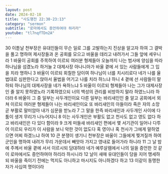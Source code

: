 ```yaml
---
layout: post
date: 2024-02-18
title: "사도행전 22:30-23:13"
category: "sermon"
subtitle: "로마에서도 증언하여야 하리라"
youtube: "tl7nqfTDn2A"
---
```


30 이튿날 천부장은 유대인들이 무슨 일로 그를 고발하는지 진상을 알고자 하여 그 결박을 풀고 명하여 제사장들과 온 공회를 모으고 바울을 데리고 내려가서 그들 앞에 세우니라
1 바울이 공회를 주목하여 이르되 여러분 형제들아 오늘까지 나는 범사에 양심을 따라 하나님을 섬겼노라 하거늘
2 대제사장 아나니아가 바울 곁에 서 있는 사람들에게 그 입을 치라 명하니
3 바울이 이르되 회칠한 담이여 하나님이 너를 치시리로다 네가 나를 율법대로 심판한다고 앉아서 율법을 어기고 나를 치라 하느냐 하니
4 곁에 선 사람들이 말하되 하나님의 대제사장을 네가 욕하느냐
5 바울이 이르되 형제들아 나는 그가 대제사장인 줄 알지 못하였노라 기록하였으되 너의 백성의 관리를 비방하지 말라 하였느니라 하더라
6 바울이 그 중 일부는 사두개인이요 다른 일부는 바리새인인 줄 알고 공회에서 외쳐 이르되 여러분 형제들아 나는 바리새인이요 또 바리새인의 아들이라 죽은 자의 소망 곧 부활로 말미암아 내가 심문을 받노라
7 그 말을 한즉 바리새인과 사두개인 사이에 다툼이 생겨 무리가 나누어지니
8 이는 사두개인은 부활도 없고 천사도 없고 영도 없다 하고 바리새인은 다 있다 함이라
9 크게 떠들새 바리새인 편에서 몇 서기관이 일어나 다투어 이르되 우리가 이 사람을 보니 악한 것이 없도다 혹 영이나 혹 천사가 그에게 말하였으면 어찌 하겠느냐 하여
10 큰 분쟁이 생기니 천부장은 바울이 그들에게 찢겨질까 하여 군인을 명하여 내려가 무리 가운데서 빼앗아 가지고 영내로 들어가라 하니라
11 그 날 밤에 주께서 바울 곁에 서서 이르시되 담대하라 네가 예루살렘에서 나의 일을 증언한 것 같이 로마에서도 증언하여야 하리라 하시니라
12 날이 새매 유대인들이 당을 지어 맹세하되 바울을 죽이기 전에는 먹지도 아니하고 마시지도 아니하겠다 하고
13 이같이 동맹한 자가 사십여 명이더라